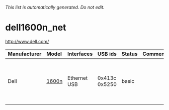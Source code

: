 _This list is automatically generated. Do not edit._

# dell1600n\_net #
http://www.dell.com/

| **Manufacturer** | **Model** | **Interfaces** | **USB ids** | **Status** | **Comment** | **URL** |
|:-----------------|:----------|:---------------|:------------|:-----------|:------------|:--------|
|Dell|[1600n](Dell1600nnet1600n.md)|Ethernet USB|0x413c 0x5250|basic|  |Supports colour and monochrome scans over ethernet (USB not supported)|